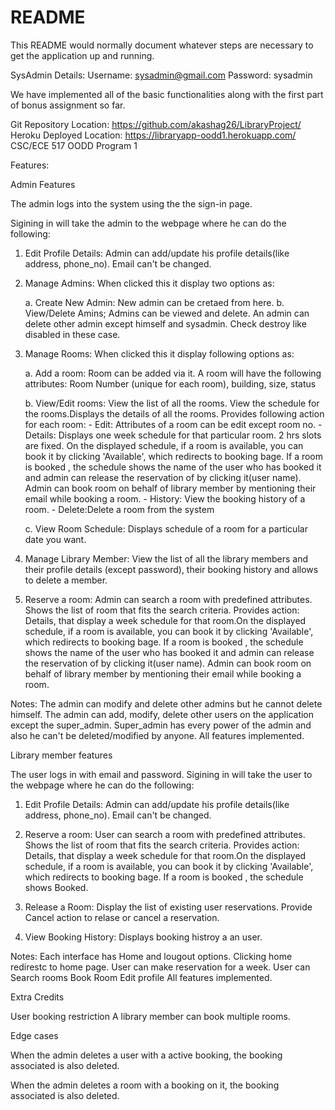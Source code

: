 # README

This README would normally document whatever steps are necessary to get the
application up and running.

SysAdmin Details: Username: sysadmin@gmail.com Password: sysadmin
  
We have implemented all of the basic functionalities along with the first part of bonus assignment so far.

Git Repository Location: https://github.com/akashag26/LibraryProject/
Heroku Deployed Location: https://libraryapp-oodd1.herokuapp.com/
CSC/ECE 517 OODD Program 1


Features:

Admin Features

The admin logs into the system using the the sign-in page.

Sigining in will take the admin to the webpage where he can do the following:

1. Edit Profile Details: Admin can add/update his profile details(like address, phone_no). Email can't be changed.

2. Manage Admins: When clicked this it display two options as:

	a. Create New Admin: New admin can be cretaed from here.
	b. View/Delete Amins; Admins can be viewed and delete. An admin can delete other admin except himself and sysadmin. Check destroy like disabled in these case.


3. Manage Rooms:  When clicked this it display following options as:

	a. Add a room:  Room can be added via it. A room will have the following attributes: Room Number (unique for each room), building, size, status
	
	b. View/Edit rooms: View the list of all the rooms. View the schedule for the rooms.Displays the details of all the rooms. Provides following action for each room:
		- Edit: Attributes of a room can be edit except room no.
		- Details: Displays one week schedule for that particular room. 2 hrs slots are fixed. On the displayed schedule, if a room is available, you can book it by 
		  clicking  'Available', which redirects to booking bage. If a room is booked , the schedule shows the name of the user who has booked it and admin can 
		  release the reservation of by clicking it(user name). Admin can book room on behalf of library member by mentioning their email while booking a room.
		- History:  View the booking history of a room.
		- Delete:Delete a room from the system
		
	c. View Room Schedule: Displays schedule of a room for a particular date you want.

4. Manage Library Member: View the list of all the library members and their profile details (except password), their booking history and allows to delete a member.

5. Reserve a room: Admin can search a room with predefined attributes. Shows the list of room that fits the search criteria. Provides action: Details, that display
					a week schedule for that room.On the displayed schedule, if a room is available, you can book it by 
					clicking  'Available', which redirects to booking bage. If a room is booked , the schedule shows the name of the user who has booked it and admin can 
					release the reservation of by clicking it(user name). Admin can book room on behalf of library member by mentioning their email while booking a room.

Notes:
The admin can modify and delete other admins but he cannot delete himself.
The admin can add, modify, delete other users on the application except the super_admin.
Super_admin has every power of the admin and also he can't be deleted/modified by anyone.
All features implemented.

Library member features

The user logs in with email and password.
Sigining in will take the user to the webpage where he can do the following:

1. Edit Profile Details: Admin can add/update his profile details(like address, phone_no). Email can't be changed.
2. Reserve a room: User can search a room with predefined attributes. Shows the list of room that fits the search criteria. Provides action: Details, that display
					a week schedule for that room.On the displayed schedule, if a room is available, you can book it by 
					clicking  'Available', which redirects to booking bage. If a room is booked , the schedule shows Booked. 

3. Release a Room: Display the list of existing user reservations. Provide Cancel action to relase or cancel a reservation.
4. View Booking History: Displays booking histroy a an user.

Notes:
Each interface has Home and lougout options. Clicking home redirestc to home page.
User can make reservation for a week.
User can Search rooms
Book Room
Edit profile
All features implemented.


Extra Credits

User booking restriction
A library member can book multiple rooms.

Edge cases

When the admin deletes a user with a active booking, the booking associated is also deleted.

When the admin deletes a room with a booking on it, the booking associated is also deleted.

